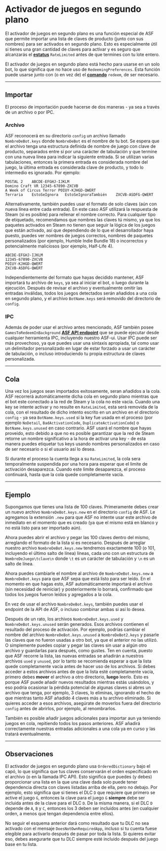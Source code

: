 # Activador de juegos en segundo plano

El activador de juegos en segundo plano es una función especial de ASF que permite importar una lista de claves de producto (junto con sus nombres) para ser activados en segundo plano. Esto es especialmente útil si tienes una gran cantidad de claves para activar y es seguro que alcanzarás el **[estatus](https://github.com/JustArchiNET/ArchiSteamFarm/wiki/FAQ-es-es#cu%C3%A1l-es-el-significado-de-estatus-al-activar-una-clave)** `RateLimited` antes de que termines con tu lote entero.

El activador de juegos en segundo plano está hecho para usarse en un solo bot, lo que significa que no hace uso de `RedeemingPreferences`. Esta función puede usarse junto con (o en vez de) el **[comando](https://github.com/JustArchiNET/ArchiSteamFarm/wiki/Commands-es-es)** `redeem`, de ser necesario.

* * *

## Importar

El proceso de importación puede hacerse de dos maneras - ya sea a través de un archivo o por IPC.

### Archivo

ASF reconocerá en su directorio `config` un archivo llamado `NombreDeBot.keys` donde `NombreDeBot` es el nombre de tu bot. Se espera que el archivo tenga una estructura definida de nombre de juego con clave de producto, separados entre sí por una carácter de tabulación y que termine con una nueva línea para indicar la siguiente entrada. Si se utilizan varias tabulaciones, entonces la primera entrada es considerada nombre del juego, la última entrada es considerada clave de producto, y todo lo intermedio es ignorado. Por ejemplo:

    POSTAL 2    ABCDE-EFGHJ-IJKLM
    Domino Craft VR 12345-67890-ZXCVB
    A Week of Circus Terror POIUY-KJHGD-QWERT
    Terraria    EstoSeIgnora   EstoSeIgnoraTambién    ZXCVB-ASDFG-QWERT
    

Alternativamente, también puedes usar el formato de solo claves (aún con nueva línea entre cada entrada). En este caso ASF utilizará la respuesta de Steam (si es posible) para rellenar el nombre correcto. Para cualquier tipo de etiquetado, recomendamos que nombres las claves tú mismo, ya que los paquetes activados en Steam no tienen que seguir la lógica de los juegos que están activado, así que dependiendo de lo que el desarrollador haya puesto, puedes ver nombres de juegos correctos, nombres de paquetes personalizados (por ejemplo, Humble Indie Bundle 18) o incorrectos y potencialmente maliciosos (por ejemplo, Half-Life 4).

    ABCDE-EFGHJ-IJKLM
    12345-67890-ZXCVB
    POIUY-KJHGD-QWERT
    ZXCVB-ASDFG-QWERT
    

Independientemente del formato que hayas decidido mantener, ASF importará tu archivo de `keys`, ya sea al iniciar el bot, o luego durante la ejecución. Después de revisar el archivo y eventualmente omitir las entradas inválidas, todos los juegos detectados serán añadidos a una cola en segundo plano, y el archivo `BotName.keys` será removido del directorio de `config`.

### IPC

Además de poder usar el archivo antes mencionado, ASF también posee `GamesToRedeemInBackground` **[ASF API endpoint](https://github.com/JustArchiNET/ArchiSteamFarm/wiki/IPC-es-es#asf-api)** que se puede ejecutar desde cualquier herramienta IPC, incluyendo nuestro ASF-ui. Usar IPC puede ser más provechoso, ya que puedes usar una sintaxis apropiada, tal como usar un delimitador personalizado en lugar de estar forzado a usar un carácter de tabulación, o incluso introduciendo tu propia estructura de claves personalizada.

* * *

## Cola

Una vez los juegos sean importados exitosamente, seran añadidos a la cola. ASF recorrerá automáticamente dicha cola en segundo plano mientras que el bot este conectado a la red de Steam y la cola no este vacía. Cuando una key se intente activar y no resulte en `RateLimited`, esta será removida de la cola, con el resultado de dicho intento escrito en un archivo en el directorio `config` - ya sea `BotName.keys.used` si la key fue usada en el proceso (por ejemplo `NoDetail`, `BadActivationCode`, `DuplicateActivationCode`) o `BotName.keys.unused` en caso contrario. ASF usará el nombre que hayas proveido, esto debido a que no es posible garantizar que la red de Steam retorne un nombre significativo a la hora de activar una key - de esta manera puedes etiquetar tus keys usando nombres personalizados en caso de ser necesario o si el usuario así lo desea.

Si durante el proceso la cuenta llega a su `RateLimited`, la cola sera temporalmente suspendida por una hora para esperar que el limite de activación desaparezca. Cuando este limite desaparezca, el proceso continuará, hasta que la cola quede completamente vacía.

* * *

## Ejemplo

Supongamos que tienes una lista de 100 claves. Primeramente debes crear un nuevo archivo `NombreDeBot.keys.new` en el directorio `config` de ASF. Le agregamos la extensión `.new` para que ASF no intente usar este archivo de inmediato en el momento que es creado (ya que el mismo está en blanco y no está listo para ser importado aún).

Ahora puedes abrir el archivo y pegar las 100 claves dentro del mismo, arreglando el formato de la lista si es necesario. Después de arreglar nuestro archivo `NombreDeBot.keys.new` tendremos exactamente 100 (o 101, incluyendo el último salto de línea) líneas, cada uno con un estructura de `NombreDeJuego\tclave\n` donde `\t` es un carácter de tabulación y `\n` es un salto de línea.

Ahora puedes cambiarle el nombre al archivo de `NombreDeBot.keys.new` a `NombreDeBot.keys` para que ASF sepa que está listo para ser leído. En el momento en que hagas esto, ASF automáticamente importará el archivo (sin necesidad de reiniciar) y posteriormente lo borrará, confirmado que todos los juegos fueron leídos y agregados a la cola.

En vez de usar el archivo `NombreDeBot.keys`, también puedes usar el endpoint de la API de ASF, o incluso combinar ambas si así lo desea.

Después de un rato, los archivos `NombreDeBot.keys.used` y `NombreDeBot.keys.unused` serán generados. Esos archivos contienen el resultado del proceso de activación. Por ejemplo, podrías cambiar el nombre del archivo `NombreDeBot.keys.unused` a `NombreDeBot2.keys` y pasarle las claves que no fueron usadas a otro bot, ya que el anterior no las utilizó. O simplemente puedes copiar y pegar las claves sin usar a algún otro archivo y guardarlas para después, como gustes. Ten en cuenta, puesto que ASF recorre la lista, las nuevas entradas se añadirán a nuestros archivos `used` y `unused`, por lo tanto se recomienda esperar a que la lista quede completamente vacía antes de hacer uso de los archivos. Si debes acceder a estos archivos antes de que la lista esté completamente vacía, primero debes **mover** el archivo a otro directorio, **luego** leerlo. Esto es porque ASF puede añadir nuevos resultados mientras estás usándolos, y eso podría ocasionar la pérdida potencial de algunas claves si abres un archivo que tenga, por ejemplo, 3 claves, lo eliminas, ignorando el hecho de que mientras tanto ASF añadido 4 claves más a tu archivo eliminado. Si quieres acceder a esos archivos, asegúrate de moverlos fuera del directorio `config` antes de abrirlos, por ejemplo, al renombrarlos.

También es posible añadir juegos adicionales para importar aun ya teniendo juegos en cola, repitiendo todos los pasos anteriores. ASF añadirá correctamente nuestras entradas adicionales a una cola ya en curso y las tratará eventualmente.

* * *

## Observaciones

El activador de juegos en segundo plano usa `OrderedDictionary` bajo el capó, lo que significa que tus claves conservarán el orden especificado en el archivo (o en la llamada IPC API). Esto significa que puedes (y debes) proporcionar una lista en la que una clave dada solo puede tener dependencia directa con claves listadas arriba de ella, pero no debajo. Por ejemplo, esto significa que si tienes el DLC `D` que requiere que primero se active el juego `G`, entonces la clave para el juego `G` **siempre** debe ser incluida antes de la clave para el DLC `D`. De la misma manera, si el DLC `D` depende de `A`, `B` y `C`, entonces los 3 deben ser incluidos antes (en cualquier orden, a menos que tengan dependencia entre ellos).

No seguir el esquema anterior dará como resultado que tu DLC no sea activado con el mensaje `DoesNotOwnRequiredApp`, incluso si tu cuenta fuese elegible para activarlo después de pasar por toda la lista. Si quieres evitar eso, debes asegurarte que tu DLC siempre esté incluido después del juego base en tu lista.